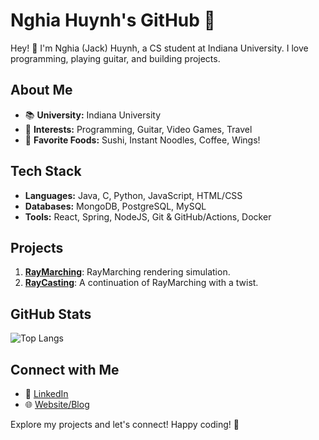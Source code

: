 # Nghia Huynh's GitHub 🚀

Hey! 👋 I'm Nghia (Jack) Huynh, a CS student at Indiana University. I love programming, playing guitar, and building projects.

## About Me
- 📚 **University:** Indiana University
- 🎸 **Interests:** Programming, Guitar, Video Games, Travel
- 🍣 **Favorite Foods:** Sushi, Instant Noodles, Coffee, Wings!

## Tech Stack
- **Languages:** Java, C, Python, JavaScript, HTML/CSS
- **Databases:** MongoDB, PostgreSQL, MySQL
- **Tools:** React, Spring, NodeJS, Git & GitHub/Actions, Docker

## Projects
1. [**RayMarching**](https://github.com/JackHuynh0610/RayMarching): RayMarching rendering simulation.
2. [**RayCasting**](https://github.com/JackHuynh0610/RayCasting-3D): A continuation of RayMarching with a twist.

## GitHub Stats
![Top Langs](https://github-readme-stats.vercel.app/api/top-langs/?username=JackHuynh0610&layout=compact&theme=radical)

## Connect with Me
- 💼 [LinkedIn](https://www.linkedin.com/in/nghiathuynh/)
- 🌐 [Website/Blog](https://www.jacknghia.com)

Explore my projects and let's connect! Happy coding! 🚀
